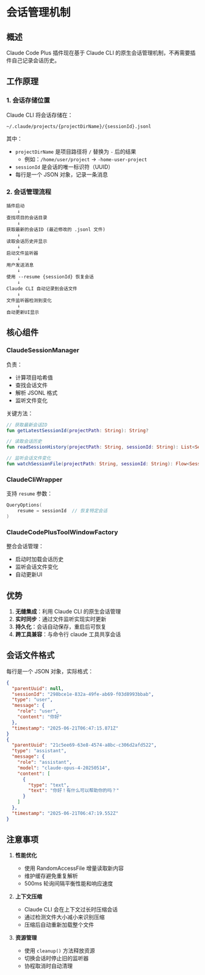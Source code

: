 # 会话管理机制

## 概述

Claude Code Plus 插件现在基于 Claude CLI 的原生会话管理机制，不再需要插件自己记录会话历史。

## 工作原理

### 1. 会话存储位置

Claude CLI 将会话存储在：
```
~/.claude/projects/{projectDirName}/{sessionId}.jsonl
```

其中：
- `projectDirName` 是项目路径将 `/` 替换为 `-` 后的结果
  - 例如：`/home/user/project` → `-home-user-project`
- `sessionId` 是会话的唯一标识符（UUID）
- 每行是一个 JSON 对象，记录一条消息

### 2. 会话管理流程

```
插件启动
    ↓
查找项目的会话目录
    ↓
获取最新的会话ID (最近修改的 .jsonl 文件)
    ↓
读取会话历史并显示
    ↓
启动文件监听器
    ↓
用户发送消息
    ↓
使用 --resume {sessionId} 恢复会话
    ↓
Claude CLI 自动记录到会话文件
    ↓
文件监听器检测到变化
    ↓
自动更新UI显示
```

## 核心组件

### ClaudeSessionManager

负责：
- 计算项目哈希值
- 查找会话文件
- 解析 JSONL 格式
- 监听文件变化

关键方法：
```kotlin
// 获取最新会话ID
fun getLatestSessionId(projectPath: String): String?

// 读取会话历史
fun readSessionHistory(projectPath: String, sessionId: String): List<SessionMessage>

// 监听会话文件变化
fun watchSessionFile(projectPath: String, sessionId: String): Flow<SessionMessage>
```

### ClaudeCliWrapper

支持 `resume` 参数：
```kotlin
QueryOptions(
    resume = sessionId  // 恢复特定会话
)
```

### ClaudeCodePlusToolWindowFactory

整合会话管理：
- 启动时加载会话历史
- 监听会话文件变化
- 自动更新UI

## 优势

1. **无缝集成**：利用 Claude CLI 的原生会话管理
2. **实时同步**：通过文件监听实现实时更新
3. **持久化**：会话自动保存，重启后可恢复
4. **跨工具兼容**：与命令行 claude 工具共享会话

## 会话文件格式

每行是一个 JSON 对象，实际格式：
```json
{
  "parentUuid": null,
  "sessionId": "298bce1e-832a-49fe-ab69-f03d8993bbab",
  "type": "user",
  "message": {
    "role": "user",
    "content": "你好"
  },
  "timestamp": "2025-06-21T06:47:15.871Z"
}
{
  "parentUuid": "21c5ee69-63e8-4574-a8bc-c306d2afd522",
  "type": "assistant",
  "message": {
    "role": "assistant",
    "model": "claude-opus-4-20250514",
    "content": [
      {
        "type": "text",
        "text": "你好！有什么可以帮助你的吗？"
      }
    ]
  },
  "timestamp": "2025-06-21T06:47:19.552Z"
}
```

## 注意事项

1. **性能优化**
   - 使用 RandomAccessFile 增量读取新内容
   - 维护缓存避免重复解析
   - 500ms 轮询间隔平衡性能和响应速度

2. **上下文压缩**
   - Claude CLI 会在上下文过长时压缩会话
   - 通过检测文件大小减小来识别压缩
   - 压缩后自动重新加载整个文件

3. **资源管理**
   - 使用 `cleanup()` 方法释放资源
   - 切换会话时停止旧的监听器
   - 协程取消时自动清理